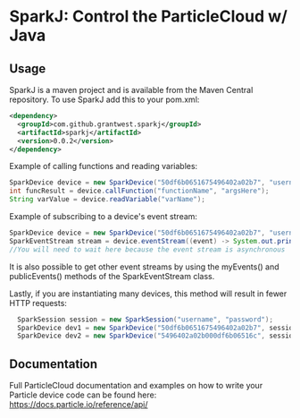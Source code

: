 SparkJ: Control the ParticleCloud w/ Java
=======

## Usage

SparkJ is a maven project and is available from the Maven Central repository. To use SparkJ add this to your pom.xml:

```xml
<dependency>
  <groupId>com.github.grantwest.sparkj</groupId>
  <artifactId>sparkj</artifactId>
  <version>0.0.2</version>
</dependency>
```

Example of calling functions and reading variables:
```java
SparkDevice device = new SparkDevice("50df6b0651675496402a02b7", "username", "password");
int funcResult = device.callFunction("functionName", "argsHere");
String varValue = device.readVariable("varName");
```

Example of subscribing to a device's event stream:
```java
SparkDevice device = new SparkDevice("50df6b0651675496402a02b7", "username", "password");
SparkEventStream stream = device.eventStream((event) -> System.out.println(event.toString()));
//You will need to wait here because the event stream is asynchronous
```
It is also possible to get other event streams by using the myEvents() and publicEvents() methods of the SparkEventStream class.

Lastly, if you are instantiating many devices, this method will result in fewer HTTP requests:

```java
  SparkSession session = new SparkSession("username", "password");
  SparkDevice dev1 = new SparkDevice("50df6b0651675496402a02b7", session);
  SparkDevice dev2 = new SparkDevice("5496402a02b000df6b06516c", session);
```


## Documentation

Full ParticleCloud documentation and examples on how to write your Particle device code can be found here:
https://docs.particle.io/reference/api/

